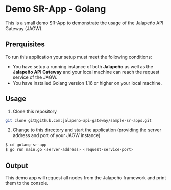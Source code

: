 # Demo SR-App - Golang

This is a small demo SR-App to demonstrate the usage of the Jalapeño API Gateway (JAGW).

## Prerquisites

To run this application your setup must meet the following conditions:

- You have setup a running instance of both **Jalapeño** as well as the **Jalapeño API Gateway** and your local machine can reach the request service of the JAGW.
- You have installed Golang version 1.16 or higher on your local machine.

## Usage

1. Clone this repository

```bash
git clone git@github.com:jalapeno-api-gateway/sample-sr-apps.git
```

2. Change to this directory and start the application (providing the server address and port of your JAGW instance)

```bash
$ cd golang-sr-app
$ go run main.go <server-address> <request-service-port>
```

## Output

This demo app will request all nodes from the Jalapeño framework and print them to the console.
